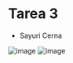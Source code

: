 # Tarea 3 
- Sayuri Cerna

![image](https://github.com/user-attachments/assets/4d24ec42-9035-46b7-8c00-922c7b5b0a65)
![image](https://github.com/user-attachments/assets/ac303bbf-4d42-4ca1-b067-bfaf4c2a67a1)
